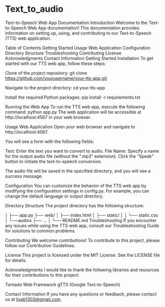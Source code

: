 # Text_to_audio
Text-to-Speech Web App Documentation
Introduction
Welcome to the Text-to-Speech Web App documentation! This documentation provides information on setting up, using, and contributing to our Text-to-Speech (TTS) web application.

Table of Contents
Getting Started
Usage
Web Application
Configuration
Directory Structure
Troubleshooting
Contributing
License
Acknowledgments
Contact Information
Getting Started
Installation
To get started with our TTS web app, follow these steps:

Clone of the project repository:
git clone https://github.com/yourusername/your-tts-app.git

Navigate to the project directory:
cd your-tts-app

Install the required Python packages:
pip install -r requirements.txt

Running the Web App
To run the TTS web app, execute the following command:
python app.py
The web application will be accessible at http://localhost:4567 in your web browser.

Usage
Web Application
Open your web browser and navigate to http://localhost:4567.

You will see a form with the following fields:

Text: Enter the text you want to convert to audio.
File Name: Specify a name for the output audio file (without the ".mp3" extension).
Click the "Speak" button to initiate the text-to-speech conversion.

The audio file will be saved in the specified directory, and you will see a success message.

Configuration
You can customize the behavior of the TTS web app by modifying the configuration settings in config.py. For example, you can change the default language or output directory.

Directory Structure
The project directory has the following structure:

│
├── app.py
├── web/
│   ├── index.html
│   ├── static/
│   │   └── static.css
│   └──audios
├── ...
│
└── README.md
Troubleshooting
If you encounter any issues while using the TTS web app, consult our Troubleshooting Guide for solutions to common problems.

Contributing
We welcome contributions! To contribute to this project, please follow our Contribution Guidelines.

License
This project is licensed under the MIT License. See the LICENSE file for details.

Acknowledgments
I would like to thank the following libraries and resources for their contributions to this project:

Tornado Web Framework
gTTS (Google Text-to-Speech)

Contact Information
If you have any questions or feedback, please contact us at liyab1303@gmail.com.
